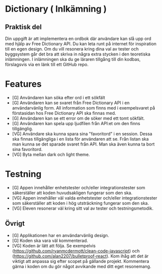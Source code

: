 # Dictionary ( Inlkämning )

## Praktisk del
Din uppgift är att implementera en ordbok där användare kan slå upp ord med hjälp av
Free Dictionary API. Du kan leta runt på internet för inspiration till en egen design.
Om du vill resonera kring dina val av tester och byggsystem går det bra att skriva in
några extra stycken i den teoretiska inlämningen. I inlämningen ska du ge läraren
tillgång till din kodbas, förslagsvis via en länk till ett GitHub repo.

# Features
* [G] Användaren kan söka efter ord i ett sökfält
* [G] Användaren kan se svaret från Free Dictionary API i en användarvänlig form.
All information som finns med i exempelsvaret på förstasidan hos Free
Dictionary API ska finnas med.
* [G] Användaren kan se ett error om de söker med ett tomt sökfält.
* [G] Användaren kan spela upp ljudfilen från API:et om den finns tillgänglig.
* [VG] Användare ska kunna spara sina "favoritord" i en session. Dessa ska finnas
tillgängliga i en lista för användaren att se. Från listan ska man kunna se det
sparade svaret från API. Man ska även kunna ta bort sina favoritord.
* [VG] Byta mellan dark och light theme.

# Testning
* [G] Appen innehåller enhetstester och/eller integrationstester som säkerställer
att koden huvudsakligen fungerar som den ska.
* [VG] Appen innehåller väl valda enhetstester och/eller integrationstester som
säkerställer att koden i hög utsträckning fungerar som den ska.
* [VG] Eleven resonerar väl kring sitt val av tester och testningsmetodik.

## Övrigt
* [G] Applikationen har en användarvänlig design.
* [G] Koden ska vara väl kommenterad.
* [VG] Koden är lätt att följa. Se exempelvis
(https://github.com/ryanmcdermott/clean-code-javascript) och
(https://github.com/alan2207/bulletproof-react). Kom ihåg att det är viktigt
att anpassa sig efter scopet på gällande projekt. Kommentera gärna i koden om
du gör något avvikande med ditt eget resonemang.
